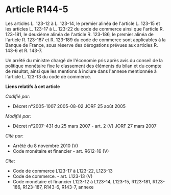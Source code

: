 # Article R144-5

Les articles L. 123-12 à L. 123-14, le premier alinéa de l'article L. 123-15 et les articles L. 123-17 à L. 123-22 du code de
commerce ainsi que l'article R. 123-181, le deuxième alinéa de l'article R. 123-186, le premier alinéa de l'article R.
123-187 et R. 123-189 du code de commerce sont applicables à la Banque de France, sous réserve des dérogations prévues aux
articles R. 143-6 et R. 143-7.

Un arrêté du ministre chargé de l'économie pris après avis du conseil de la politique monétaire fixe le classement des
éléments du bilan et du compte de résultat, ainsi que les mentions à inclure dans l'annexe mentionnée à l'article L. 123-13
du code de commerce.

**Liens relatifs à cet article**

_Codifié par_:

  - Décret n°2005-1007 2005-08-02 JORF 25 août 2005

_Modifié par_:

  - Décret n°2007-431 du 25 mars 2007 - art. 2 (V) JORF 27 mars 2007

_Cité par_:

  - Arrêté du 8 novembre 2010 (V)
  - Code monétaire et financier - art. R612-16 (V)

_Cite_:

  - Code de commerce L123-17 à L123-22, L123-13
  - Code de commerce. - art. L123-13 (V)
  - Code monétaire et financier L123-12 à L123-14, L123-15, R123-181, R123-186, R123-187, R143-6, R143-7, annexe
